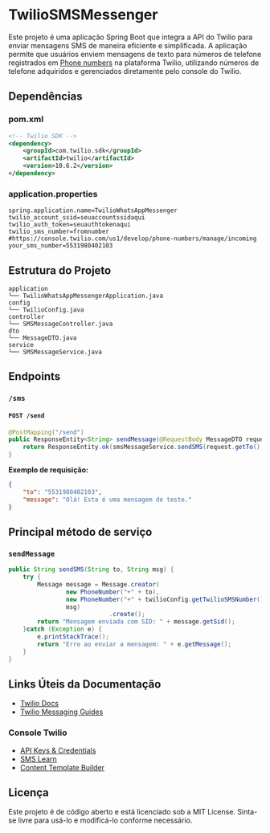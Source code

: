 # TwilioSMSMessenger
Este projeto é uma aplicação Spring Boot que integra a API do Twilio para enviar mensagens SMS de maneira eficiente e simplificada. A aplicação permite que usuários enviem mensagens de texto para números de telefone registrados em [Phone numbers](https://console.twilio.com/us1/develop/phone-numbers/manage/incoming) na plataforma Twilio, utilizando números de telefone adquiridos e gerenciados diretamente pelo console do Twilio.

## Dependências

### pom.xml

```xml
<!-- Twilio SDK -->
<dependency>
    <groupId>com.twilio.sdk</groupId>
    <artifactId>twilio</artifactId>
    <version>10.6.2</version>
</dependency>
```

### application.properties

```properties
spring.application.name=TwilioWhatsAppMessenger
twilio_account_ssid=seuaccountssidaqui
twilio_auth_token=seuauthtokenaqui
twilio_sms_number=fromnumber #https://console.twilio.com/us1/develop/phone-numbers/manage/incoming
your_sms_number=5531980402103
```

## Estrutura do Projeto

```
application
└── TwilioWhatsAppMessengerApplication.java
config
└── TwilioConfig.java
controller
└── SMSMessageController.java
dto
└── MessageDTO.java
service
└── SMSMessageService.java
```

## Endpoints

### `/sms`

#### `POST /send`

```java
@PostMapping("/send")
public ResponseEntity<String> sendMessage(@RequestBody MessageDTO request) {
    return ResponseEntity.ok(smsMessageService.sendSMS(request.getTo(), request.getMessage()));
}
```

**Exemplo de requisição:**
```json
{
    "to": "5531980402103",
    "message": "Olá! Esta é uma mensagem de teste."
}
```

## Principal método de serviço

### `sendMessage`

```java
public String sendSMS(String to, String msg) {
    try {
        Message message = Message.creator(
                new PhoneNumber("+" + to),
                new PhoneNumber("+" + twilioConfig.getTwilioSMSNumber()),
                msg)
                            .create();
        return "Mensagem enviada com SID: " + message.getSid();
    }catch (Exception e) {
        e.printStackTrace();
        return "Erro ao enviar a mensagem: " + e.getMessage();
    }
}
```

## Links Úteis da Documentação

- [Twilio Docs](https://www.twilio.com/docs)
- [Twilio Messaging Guides](https://www.twilio.com/docs/messaging/guides/how-to-use-your-free-trial-account)

### Console Twilio

- [API Keys & Credentials](https://console.twilio.com/us1/account/keys-credentials/api-keys)
- [SMS Learn](https://console.twilio.com/us1/develop/sms/try-it-out/send-an-sms)
- [Content Template Builder](https://console.twilio.com/us1/develop/sms/content-template-builder)

## Licença

Este projeto é de código aberto e está licenciado sob a MIT License. Sinta-se livre para usá-lo e modificá-lo conforme necessário.
